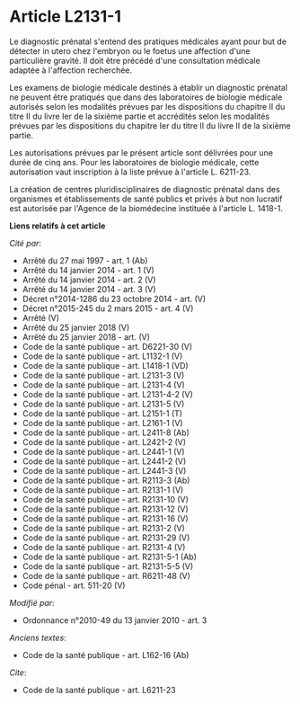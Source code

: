 # Article L2131-1

Le diagnostic prénatal s'entend des pratiques médicales ayant pour but de détecter in utero chez l'embryon ou le foetus une
affection d'une particulière gravité. Il doit être précédé d'une consultation médicale adaptée à l'affection recherchée. 

Les examens de biologie médicale destinés à établir un diagnostic prénatal ne peuvent être pratiqués que dans des
laboratoires de biologie médicale autorisés selon les modalités prévues par les dispositions du chapitre II du titre II du
livre Ier de la sixième partie et accrédités selon les modalités prévues par les dispositions du chapitre Ier du titre II du
livre II de la sixième partie. 

Les autorisations prévues par le présent article sont délivrées pour une durée de cinq ans. Pour les laboratoires de biologie
médicale, cette autorisation vaut inscription à la liste prévue à l'article L. 6211-23. 

La création de centres pluridisciplinaires de diagnostic prénatal dans des organismes et établissements de santé publics et
privés à but non lucratif est autorisée par l'Agence de la biomédecine instituée à l'article L. 1418-1.

**Liens relatifs à cet article**

_Cité par_:

  - Arrêté du 27 mai 1997 - art. 1 (Ab)
  - Arrêté du 14 janvier 2014 - art. 1 (V)
  - Arrêté du 14 janvier 2014 - art. 2 (V)
  - Arrêté du 14 janvier 2014 - art. 3 (V)
  - Décret n°2014-1286 du 23 octobre 2014 - art. (V)
  - Décret n°2015-245 du 2 mars 2015 - art. 4 (V)
  - Arrêté (V)
  - Arrêté du 25 janvier 2018 (V)
  - Arrêté du 25 janvier 2018 - art. (V)
  - Code de la santé publique - art. D6221-30 (V)
  - Code de la santé publique - art. L1132-1 (V)
  - Code de la santé publique - art. L1418-1 (VD)
  - Code de la santé publique - art. L2131-3 (V)
  - Code de la santé publique - art. L2131-4 (V)
  - Code de la santé publique - art. L2131-4-2 (V)
  - Code de la santé publique - art. L2131-5 (V)
  - Code de la santé publique - art. L2151-1 (T)
  - Code de la santé publique - art. L2161-1 (V)
  - Code de la santé publique - art. L2411-8 (Ab)
  - Code de la santé publique - art. L2421-2 (V)
  - Code de la santé publique - art. L2441-1 (V)
  - Code de la santé publique - art. L2441-2 (V)
  - Code de la santé publique - art. L2441-3 (V)
  - Code de la santé publique - art. R2113-3 (Ab)
  - Code de la santé publique - art. R2131-1 (V)
  - Code de la santé publique - art. R2131-10 (V)
  - Code de la santé publique - art. R2131-12 (V)
  - Code de la santé publique - art. R2131-16 (V)
  - Code de la santé publique - art. R2131-2 (V)
  - Code de la santé publique - art. R2131-29 (V)
  - Code de la santé publique - art. R2131-4 (V)
  - Code de la santé publique - art. R2131-5-1 (Ab)
  - Code de la santé publique - art. R2131-5-5 (V)
  - Code de la santé publique - art. R6211-48 (V)
  - Code pénal - art. 511-20 (V)

_Modifié par_:

  - Ordonnance n°2010-49 du 13 janvier 2010 - art. 3

_Anciens textes_:

  - Code de la santé publique - art. L162-16 (Ab)

_Cite_:

  - Code de la santé publique - art. L6211-23

